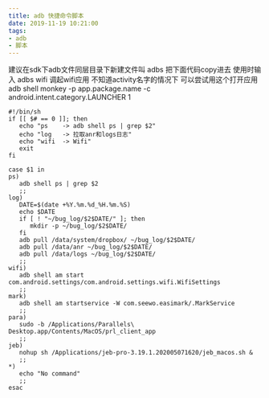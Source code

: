 ```yaml
---
title: adb 快捷命令脚本
date: 2019-11-19 10:21:00
tags:
- adb
- 脚本
---
```

   建议在sdk下adb文件同层目录下新建文件叫 adbs 把下面代码copy进去 
   使用时输入 adbs wifi 调起wifi应用
   不知道activity名字的情况下 可以尝试用这个打开应用
   adb shell monkey -p app.package.name -c android.intent.category.LAUNCHER 1
```
#!/bin/sh
if [[ $# == 0 ]]; then
   echo "ps    -> adb shell ps | grep $2"
   echo "log   -> 拉取anr和logs日志"
   echo "wifi  -> Wifi"
   exit
fi

case $1 in
ps)
   adb shell ps | grep $2
   ;;
log)
   DATE=$(date +%Y.%m.%d_%H.%m.%S)
   echo $DATE
   if [ ! "~/bug_log/$2$DATE/" ]; then
      mkdir -p ~/bug_log/$2$DATE/
   fi
   adb pull /data/system/dropbox/ ~/bug_log/$2$DATE/
   adb pull /data/anr ~/bug_log/$2$DATE/
   adb pull /data/logs ~/bug_log/$2$DATE/
   ;;
wifi)
   adb shell am start com.android.settings/com.android.settings.wifi.WifiSettings
   ;;
mark)
   adb shell am startservice -W com.seewo.easimark/.MarkService
   ;;
para)
   sudo -b /Applications/Parallels\ Desktop.app/Contents/MacOS/prl_client_app
   ;;
jeb)
   nohup sh /Applications/jeb-pro-3.19.1.202005071620/jeb_macos.sh &
   ;;
*)
   echo "No command"
   ;;
esac
```




